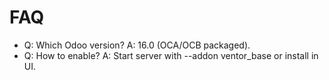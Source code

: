 # FAQ

- Q: Which Odoo version? A: 16.0 (OCA/OCB packaged).
- Q: How to enable? A: Start server with --addon ventor_base or install in UI.
